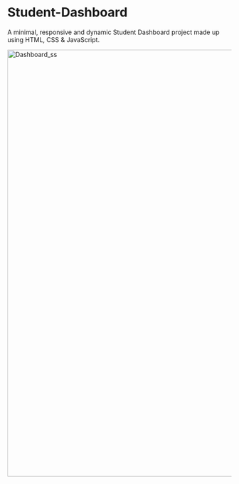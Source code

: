 # Student-Dashboard
A minimal, responsive and dynamic Student Dashboard project made up using HTML, CSS &amp; JavaScript.


<img width="958" alt="Dashboard_ss" src="https://user-images.githubusercontent.com/97978224/214315451-c4c0d7d3-d6a2-428a-934d-c3c77b65055b.png">
